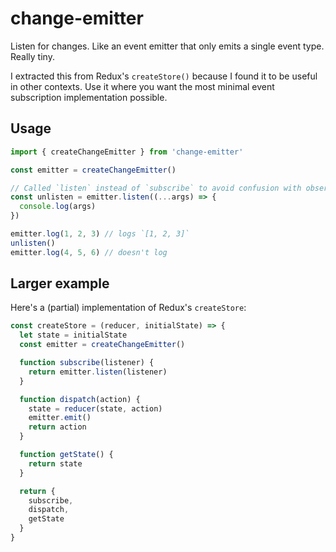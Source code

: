change-emitter
==============

Listen for changes. Like an event emitter that only emits a single event type. Really tiny.

I extracted this from Redux's `createStore()` because I found it to be useful in other contexts. Use it where you want the most minimal event subscription implementation possible.

## Usage

```js
import { createChangeEmitter } from 'change-emitter'

const emitter = createChangeEmitter()

// Called `listen` instead of `subscribe` to avoid confusion with observable spec
const unlisten = emitter.listen((...args) => {
  console.log(args)
})

emitter.log(1, 2, 3) // logs `[1, 2, 3]`
unlisten()
emitter.log(4, 5, 6) // doesn't log
```

## Larger example

Here's a (partial) implementation of Redux's `createStore`:

```js
const createStore = (reducer, initialState) => {
  let state = initialState
  const emitter = createChangeEmitter()

  function subscribe(listener) {
    return emitter.listen(listener)
  }

  function dispatch(action) {
    state = reducer(state, action)
    emitter.emit()
    return action
  }

  function getState() {
    return state
  }

  return {
    subscribe,
    dispatch,
    getState
  }
}
```
